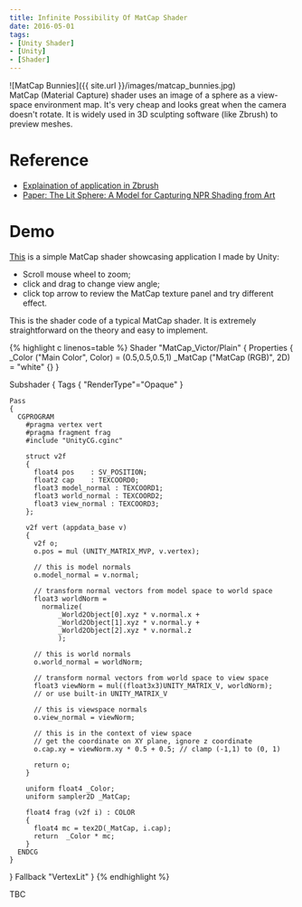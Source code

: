 ```yaml
---
title: Infinite Possibility Of MatCap Shader
date: 2016-05-01
tags:
- [Unity Shader]
- [Unity]
- [Shader]
---
```

![MatCap Bunnies]({{ site.url }}/images/matcap_bunnies.jpg)
<br />
MatCap (Material Capture) shader uses an image of a sphere as a view-space environment map. It's very cheap and looks great when the camera doesn't rotate. It is widely used in 3D sculpting software (like Zbrush) to preview meshes.

# Reference

* [Explaination of application in Zbrush](http://docs.pixologic.com/user-guide/materials-lights-rendering/materials/matcap/matcap-basics/)
* [Paper: The Lit Sphere: A Model for Capturing NPR Shading from Art](http://citeseerx.ist.psu.edu/viewdoc/download?doi=10.1.1.29.1869&rep=rep1&type=pdf)

# Demo

<a href="http://viclw17.github.io/apps/WebGL/MatCap_demo/index.html" target = "_blank">This</a> is a simple MatCap shader showcasing application I made by Unity:
* Scroll mouse wheel to zoom;
* click and drag to change view angle;
* click top arrow to review the MatCap texture panel and try different effect.

<!-- Comment 1 -->
<!-- <iframe src="{{ site.url }}/app/WebGL/MatCap_demo/index.html" width="600" height="600" scrolling="no" frameborder="0" align="middle">
</iframe> -->

<!-- Comment 2 -->
<!-- <a href="{{ site.url }}/app/WebGL/MatCap_demo/index.html" target = "_blank">
<img src="{{ site.url }}/images/matcap_demo_image.png" width="400" height="400" style="display:block; margin:auto;">
</a>
<figcaption style="text-align: center;">Press image to run the demo in new page.</figcaption> -->

<!-- Comment 3 -->
<!-- Press [Here]({{ site.url }}/app/WebGL/MatCap_demo/index.html) to run the demo in new page. -->

This is the shader code of a typical MatCap shader. It is extremely straightforward on the theory and easy to implement.

<!-- ```c -->
{% highlight c linenos=table %}
Shader "MatCap_Victor/Plain"
{
  Properties
  {
    _Color ("Main Color", Color) = (0.5,0.5,0.5,1)
    _MatCap ("MatCap (RGB)", 2D) = "white" {}
  }

  Subshader
  {
    Tags { "RenderType"="Opaque" }

    Pass
    {
      CGPROGRAM
      	#pragma vertex vert
      	#pragma fragment frag
      	#include "UnityCG.cginc"

      	struct v2f
      	{
          float4 pos	: SV_POSITION;
          float2 cap	: TEXCOORD0;
          float3 model_normal : TEXCOORD1;
          float3 world_normal : TEXCOORD2;
          float3 view_normal : TEXCOORD3;
      	};

        v2f vert (appdata_base v)
        {
          v2f o;
          o.pos = mul (UNITY_MATRIX_MVP, v.vertex);

          // this is model normals
          o.model_normal = v.normal;

          // transform normal vectors from model space to world space
          float3 worldNorm =
            normalize(
            	_World2Object[0].xyz * v.normal.x +
            	_World2Object[1].xyz * v.normal.y +
            	_World2Object[2].xyz * v.normal.z
            	);

          // this is world normals
          o.world_normal = worldNorm;

          // transform normal vectors from world space to view space
          float3 viewNorm = mul((float3x3)UNITY_MATRIX_V, worldNorm);
          // or use built-in UNITY_MATRIX_V

          // this is viewspace normals
          o.view_normal = viewNorm;

          // this is in the context of view space
          // get the coordinate on XY plane, ignore z coordinate
          o.cap.xy = viewNorm.xy * 0.5 + 0.5; // clamp (-1,1) to (0, 1)

          return o;
        }

        uniform float4 _Color;
        uniform sampler2D _MatCap;

        float4 frag (v2f i) : COLOR
        {
          float4 mc = tex2D(_MatCap, i.cap);
          return  _Color * mc;
        }
      ENDCG
    }
  }
  Fallback "VertexLit"
}
{% endhighlight %}
<!-- ``` -->

TBC
